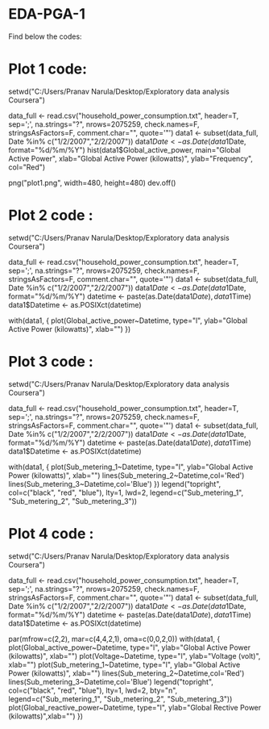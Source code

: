 # EDA-PGA-1


Find below the codes:

# Plot 1 code:

setwd("C:/Users/Pranav Narula/Desktop/Exploratory data analysis Coursera")

data_full <- read.csv("household_power_consumption.txt", header=T, sep=';', na.strings="?", 
                      nrows=2075259, check.names=F, stringsAsFactors=F, comment.char="", quote='\"')
data1 <- subset(data_full, Date %in% c("1/2/2007","2/2/2007"))
data1$Date <- as.Date(data1$Date, format="%d/%m/%Y")
hist(data1$Global_active_power, main="Global Active Power", 
     xlab="Global Active Power (kilowatts)", ylab="Frequency", col="Red")
     
png("plot1.png", width=480, height=480)
dev.off()

     
     
# Plot 2 code :
 
 setwd("C:/Users/Pranav Narula/Desktop/Exploratory data analysis Coursera")

data_full <- read.csv("household_power_consumption.txt", header=T, sep=';', na.strings="?", nrows=2075259, check.names=F, stringsAsFactors=F, comment.char="", quote='\"')
data1 <- subset(data_full, Date %in% c("1/2/2007","2/2/2007"))
data1$Date <- as.Date(data1$Date, format="%d/%m/%Y")
datetime <- paste(as.Date(data1$Date), data1$Time)
data1$Datetime <- as.POSIXct(datetime)


with(data1, {
  plot(Global_active_power~Datetime, type="l",
     ylab="Global Active Power (kilowatts)", xlab="")
  })
  
  
 
# Plot 3 code :
 
 setwd("C:/Users/Pranav Narula/Desktop/Exploratory data analysis Coursera")

data_full <- read.csv("household_power_consumption.txt", header=T, sep=';', na.strings="?", 
                      nrows=2075259, check.names=F, stringsAsFactors=F, comment.char="", quote='\"')
data1 <- subset(data_full, Date %in% c("1/2/2007","2/2/2007"))
data1$Date <- as.Date(data1$Date, format="%d/%m/%Y")
datetime <- paste(as.Date(data1$Date), data1$Time)
data1$Datetime <- as.POSIXct(datetime)

with(data1, {
  plot(Sub_metering_1~Datetime, type="l",
       ylab="Global Active Power (kilowatts)", xlab="")
  lines(Sub_metering_2~Datetime,col='Red')
  lines(Sub_metering_3~Datetime,col='Blue')
})
legend("topright", col=c("black", "red", "blue"), lty=1, lwd=2, 
       legend=c("Sub_metering_1", "Sub_metering_2", "Sub_metering_3"))
       


# Plot 4 code :

setwd("C:/Users/Pranav Narula/Desktop/Exploratory data analysis Coursera")

data_full <- read.csv("household_power_consumption.txt", header=T, sep=';', na.strings="?", 
                      nrows=2075259, check.names=F, stringsAsFactors=F, comment.char="", quote='\"')
data1 <- subset(data_full, Date %in% c("1/2/2007","2/2/2007"))
data1$Date <- as.Date(data1$Date, format="%d/%m/%Y")
datetime <- paste(as.Date(data1$Date), data1$Time)
data1$Datetime <- as.POSIXct(datetime)

par(mfrow=c(2,2), mar=c(4,4,2,1), oma=c(0,0,2,0))
with(data1, {
  plot(Global_active_power~Datetime, type="l", 
       ylab="Global Active Power (kilowatts)", xlab="")
  plot(Voltage~Datetime, type="l", ylab="Voltage (volt)", xlab="")
  plot(Sub_metering_1~Datetime, type="l", 
       ylab="Global Active Power (kilowatts)", xlab="")
  lines(Sub_metering_2~Datetime,col='Red')
  lines(Sub_metering_3~Datetime,col='Blue')
  legend("topright", col=c("black", "red", "blue"), lty=1, lwd=2, bty="n",
         legend=c("Sub_metering_1", "Sub_metering_2", "Sub_metering_3"))
  plot(Global_reactive_power~Datetime, type="l", 
       ylab="Global Rective Power (kilowatts)",xlab="")
})
